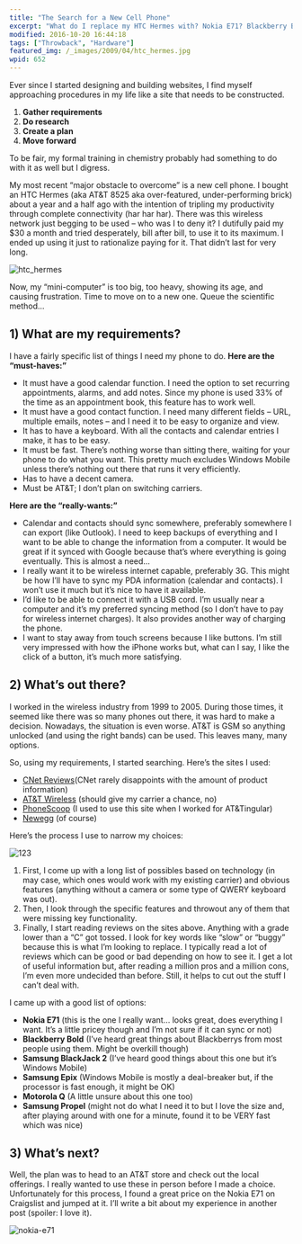 ```yaml
---
title: "The Search for a New Cell Phone"
excerpt: "What do I replace my HTC Hermes with? Nokia E71? Blackberry Bold? Samsung BlackJack 2? Samsung Epix? Motorola Q? Samsung Propel?"
modified: 2016-10-20 16:44:18
tags: ["Throwback", "Hardware"]
featured_img: /_images/2009/04/htc_hermes.jpg
wpid: 652
---
```



Ever since I started designing and building websites, I find myself approaching procedures in my life like a site that needs to be constructed.

1. **Gather requirements**
2. **Do research**
3. **Create a plan**
4. **Move forward**

To be fair, my formal training in chemistry probably had something to do with it as well but I digress.

My most recent “major obstacle to overcome” is a new cell phone. I bought an HTC Hermes (aka AT&amp;T 8525 aka over-featured, under-performing brick) about a year and a half ago with the intention of tripling my productivity through complete connectivity (har har har). There was this wireless network just begging to be used – who was I to deny it? I dutifully paid my $30 a month and tried desperately, bill after bill, to use it to its maximum. I ended up using it just to rationalize paying for it. That didn’t last for very long.

![htc_hermes](/_images/2009/04/htc_hermes.jpg "htc_hermes")  

Now, my “mini-computer” is too big, too heavy, showing its age, and causing frustration. Time to move on to a new one. Queue the scientific method…
## 1) What are my requirements?

I have a fairly specific list of things I need my phone to do. **Here are the “must-haves:”**

- It must have a good calendar function. I need the option to set recurring appointments, alarms, and add notes. Since my phone is used 33% of the time as an appointment book, this feature has to work well.
- It must have a good contact function. I need many different fields – URL, multiple emails, notes – and I need it to be easy to organize and view.
- It has to have a keyboard. With all the contacts and calendar entries I make, it has to be easy.
- It must be fast. There’s nothing worse than sitting there, waiting for your phone to do what you want. This pretty much excludes Windows Mobile unless there’s nothing out there that runs it very efficiently.
- Has to have a decent camera.
- Must be AT&amp;T; I don’t plan on switching carriers.

**Here are the “really-wants:”**

- Calendar and contacts should sync somewhere, preferably somewhere I can export (like Outlook). I need to keep backups of everything and I want to be able to change the information from a computer. It would be great if it synced with Google because that’s where everything is going eventually. This is almost a need…
- I really want it to be wireless internet capable, preferably 3G. This might be how I’ll have to sync my PDA information (calendar and contacts). I won’t use it much but it’s nice to have it available.
- I’d like to be able to connect it with a USB cord. I’m usually near a computer and it’s my preferred syncing method (so I don’t have to pay for wireless internet charges). It also provides another way of charging the phone.
- I want to stay away from touch screens because I like buttons. I’m still very impressed with how the iPhone works but, what can I say, I like the click of a button, it’s much more satisfying.
## 2) What’s out there?

I worked in the wireless industry from 1999 to 2005. During those times, it seemed like there was so many phones out there, it was hard to make a decision. Nowadays, the situation is even worse. AT&amp;T is GSM so anything unlocked (and using the right bands) can be used. This leaves many, many options.

So, using my requirements, I started searching. Here’s the sites I used:

- [CNet Reviews](http://reviews.cnet.com/cell-phones/)(CNet rarely disappoints with the amount of product information)
- [AT&amp;T Wireless](http://www.wireless.att.com/cell-phone-service/cell-phones/) (should give my carrier a chance, no)
- [PhoneScoop](http://www.phonescoop.com/) (I used to use this site when I worked for AT&amp;Tingular)
- [Newegg](http://www.newegg.com) (of course)

Here’s the process I use to narrow my choices:

![123](/_images/2009/04/123.png "123")

1. First, I come up with a long list of possibles based on technology (in may case, which ones would work with my existing carrier) and obvious features (anything without a camera or some type of QWERY keyboard was out).
2. Then, I look through the specific features and throwout any of them that were missing key functionality.
3. Finally, I start reading reviews on the sites above. Anything with a grade lower than a “C” got tossed. I look for key words like “slow” or “buggy” because this is what I’m looking to replace. I typically read a lot of reviews which can be good or bad depending on how to see it. I get a lot of useful information but, after reading a million pros and a million cons, I’m even more undecided than before. Still, it helps to cut out the stuff I can’t deal with.

I came up with a good list of options:

- **Nokia E71** (this is the one I really want… looks great, does everything I want. It’s a little pricey though and I’m not sure if it can sync or not)
- **Blackberry Bold** (I’ve heard great things about Blackberrys from most people using them. Might be overkill though)
- **Samsung BlackJack 2** (I’ve heard good things about this one but it’s Windows Mobile)
- **Samsung Epix** (Windows Mobile is mostly a deal-breaker but, if the processor is fast enough, it might be OK)
- **Motorola Q** (A little unsure about this one too)
- **Samsung Propel** (might not do what I need it to but I love the size and, after playing around with one for a minute, found it to be VERY fast which was nice)
## 3) What’s next?

Well, the plan was to head to an AT&amp;T store and check out the local offerings. I really wanted to use these in person before I made a choice. Unfortunately for this process, I found a great price on the Nokia E71 on Craigslist and jumped at it. I’ll write a bit about my experience in another post (spoiler: I love it).

![nokia-e71](/_images/2009/04/nokia-e71.jpg "nokia-e71")

